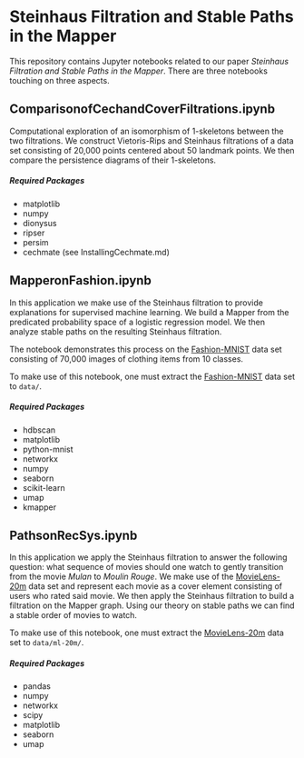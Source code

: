 # Steinhaus Filtration and Stable Paths in the Mapper

This repository contains Jupyter notebooks related to our paper *Steinhaus Filtration and Stable Paths in the Mapper*.
There are three notebooks touching on three aspects.

## ComparisonofCechandCoverFiltrations.ipynb

Computational exploration of an isomorphism of 1-skeletons between the two filtrations. 
We construct Vietoris-Rips and Steinhaus filtrations of a data set consisting of 20,000 points centered about 50 landmark points.
We then compare the persistence diagrams of their 1-skeletons.

##### Required Packages
- matplotlib
- numpy
- dionysus
- ripser
- persim
- cechmate (see InstallingCechmate.md)

## MapperonFashion.ipynb

In this application we make use of the Steinhaus filtration to provide explanations for supervised machine learning.
We build a Mapper from the predicated probability space of a logistic regression model.
We then analyze stable paths on the resulting Steinhaus filtration.

The notebook demonstrates this process on the [Fashion-MNIST](https://www.kaggle.com/datasets/zalando-research/fashionmnist) data set consisting of 70,000 images of clothing items from 10 classes.

To make use of this notebook, one must extract the [Fashion-MNIST](https://www.kaggle.com/datasets/zalando-research/fashionmnist) data set to ``data/``.

##### Required Packages
- hdbscan
- matplotlib
- python-mnist
- networkx
- numpy
- seaborn
- scikit-learn
- umap
- kmapper

## PathsonRecSys.ipynb

In this application we apply the Steinhaus filtration to answer the following question: what sequence of movies should one watch to gently transition from the movie *Mulan* to *Moulin Rouge*.
We make use of the [MovieLens-20m](https://www.kaggle.com/datasets/grouplens/movielens-20m-dataset) data set and represent each movie as a cover element consisting of users who rated said movie.
We then apply the Steinhaus filtration to build a filtration on the Mapper graph.
Using our theory on stable paths we can find a stable order of movies to watch.

To make use of this notebook, one must extract the [MovieLens-20m](https://www.kaggle.com/datasets/grouplens/movielens-20m-dataset) data set to ``data/ml-20m/``.

##### Required Packages
- pandas
- numpy
- networkx
- scipy
- matplotlib
- seaborn
- umap

